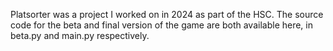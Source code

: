 Platsorter was a project I worked on in 2024 as part of the HSC.
The source code for the beta and final version of the game are both available here, in beta.py and main.py respectively.
